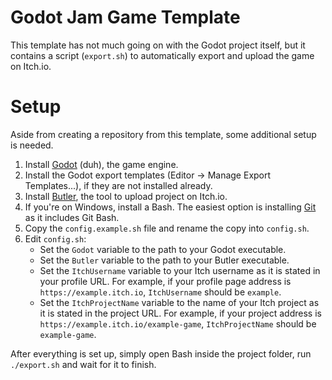 # Godot Jam Game Template

This template has not much going on with the Godot project itself,
but it contains a script (`export.sh`) to automatically export and
upload the game on Itch.io.

# Setup

Aside from creating a repository from this template, some additional
setup is needed.

1. Install [Godot](https://godotengine.org/) (duh), the game engine.
2. Install the Godot export templates (Editor -> Manage Export Templates...),
   if they are not installed already.
3. Install [Butler](https://itch.io/docs/butler/), the tool to upload project on Itch.io.
4. If you're on Windows, install a Bash. The easiest option is installing [Git](https://git-scm.com/)
   as it includes Git Bash.
5. Copy the `config.example.sh` file and rename the copy into `config.sh`.
6. Edit `config.sh`:
   - Set the `Godot` variable to the path to your Godot executable.
   - Set the `Butler` variable to the path to your Butler executable.
   - Set the `ItchUsername` variable to your Itch username as it is stated in your profile URL.
     For example, if your profile page address is `https://example.itch.io`, `ItchUsername` should be `example`.
   - Set the `ItchProjectName` variable to the name of your Itch project as it is stated in the project URL.
     For example, if your project address is `https://example.itch.io/example-game`, `ItchProjectName` should be `example-game`.

After everything is set up, simply open Bash inside the project folder,
run `./export.sh` and wait for it to finish.
